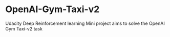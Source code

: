 # OpenAI-Gym-Taxi-v2
Udacity Deep Reinforcement learning Mini project aims to solve the OpenAI Gym Taxi-v2 task 
